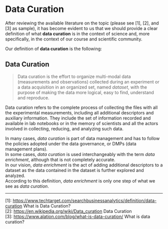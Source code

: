# Data Curation

After reviewing the available literature on the topic (please see [1], [2], and [3] as sample), it has become evident to us that we should provide a clear definition of what __data curation__ is in the context of science and, more specifically, in the context of our course and scientific community.  

Our definition of **data curation** is the following:

## Data Curation
> Data curation is the effort to organize multi-modal data (measurements and observations) collected during an experiment or a data acquisition in an organized set, named _dataset_, with the purpose of making the data more logical, easy to find, understand and reproduce.

Data curation refers to the complete process of collecting the files with all the experimental measurements, including all additional descriptors and auxiliary information.
They include the set of information recorded and available in lab notebooks or in the memory of scientists and all the actors involved in collecting, reducing, and analyzing such data.

In many cases, _data curation_ is part of data management and has to follow the policies adopted under the data governance, or DMPs (data management plans).  
In some cases, _data curation_ is used interchangeably with the term _data enrichment_, although that is not completely accurate.  
In our vision, _data enrichment_ is the act of adding additional descriptors to a dataset as the data contained in the dataset is further explored and analyzed.  
According to this definition, _data enrichment_ is only one step of what we see as _data curation_. 

----
[1]: <https://www.techtarget.com/searchbusinessanalytics/definition/data-curation>  What is Data Curation?  
[2]: <https://en.wikipedia.org/wiki/Data_curation> Data Curation  
[3]: <https://www.alation.com/blog/what-is-data-curation/> What is data curation?
